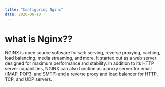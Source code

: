 ```yaml
---
title: "Configuring Nginx"
date: 2020-06-10
---
```


# what is Nginx??

NGINX is open source software for web serving, reverse proxying, caching, 
load balancing, media streaming, and more. It started out as a web server 
designed for maximum performance and stability. In addition to its HTTP 
server capabilities, NGINX can also function as a proxy server for email 
(IMAP, POP3, and SMTP) and a reverse proxy and load balancer for HTTP, TCP, 
and UDP servers.
